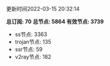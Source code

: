 更新时间2022-03-15 20:32:14

**总订阅: 70**
**总节点: 5864**
**有效节点: 3739**
- ss节点: 3363
- trojan节点: 135
- ssr节点: 59
- v2ray节点: 182

